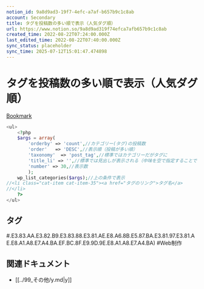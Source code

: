 ```yaml
---
notion_id: 9a8d9ad3-19f7-4efc-a7af-b657b9c1c8ab
account: Secondary
title: タグを投稿数の多い順で表示（人気ダグ順）
url: https://www.notion.so/9a8d9ad319f74efca7afb657b9c1c8ab
created_time: 2022-08-22T07:24:00.000Z
last_edited_time: 2022-08-22T07:40:00.000Z
sync_status: placeholder
sync_time: 2025-07-12T15:01:47.474898
---
```

# タグを投稿数の多い順で表示（人気ダグ順）

[Bookmark](https://wpdocs.osdn.jp/%E3%83%86%E3%83%B3%E3%83%97%E3%83%AC%E3%83%BC%E3%83%88%E3%82%BF%E3%82%B0/wp_list_categories#.E3.83.AA.E3.82.B9.E3.83.88.E3.81.AE.E8.A6.8B.E5.87.BA.E3.81.97.E3.81.AE.E8.A1.A8.E7.A4.BA.EF.BC.8F.E9.9D.9E.E8.A1.A8.E7.A4.BA)
```php
<ul>
	<?php
	$args = array(
		'orderby' => 'count',//カテゴリー(タグ)の投稿数
		'order'   => 'DESC',//表示順（投稿が多い順）
		'taxonomy'  => 'post_tag',//標準ではカテゴリーだがタグに
		'title_li' => '',//標準では見出しが表示される（中味を空で指定することで何も前につけない）
		'number' => 30,//表示数
		);
	wp_list_categories($args);//上の条件で表示
//<li class="cat-item cat-item-35"><a href="タグのリンク">タグ名</a>
//</li>
	?>
</ul>
```

## タグ

#.E3.83.AA.E3.82.B9.E3.83.88.E3.81.AE.E8.A6.8B.E5.87.BA.E3.81.97.E3.81.AE.E8.A1.A8.E7.A4.BA.EF.BC.8F.E9.9D.9E.E8.A1.A8.E7.A4.BA) #Web制作 

## 関連ドキュメント

- [[../99_その他/y.md|y]]
